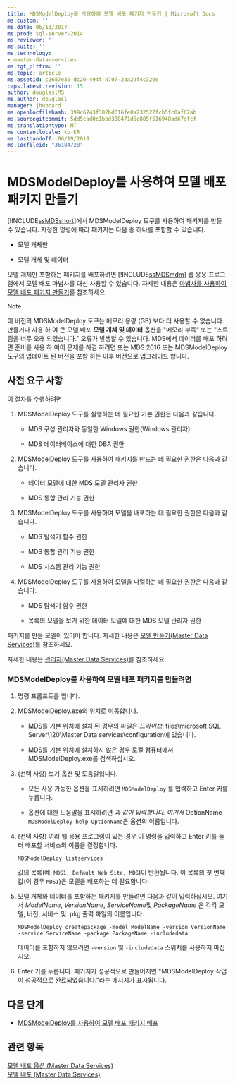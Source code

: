 ```yaml
---
title: MDSModelDeploy를 사용하여 모델 배포 패키지 만들기 | Microsoft Docs
ms.custom: ''
ms.date: 06/13/2017
ms.prod: sql-server-2014
ms.reviewer: ''
ms.suite: ''
ms.technology:
- master-data-services
ms.tgt_pltfrm: ''
ms.topic: article
ms.assetid: c2687e39-dc20-494f-a707-2aa29f4c329e
caps.latest.revision: 15
author: douglaslMS
ms.author: douglasl
manager: jhubbard
ms.openlocfilehash: 399c6743f302bd616fe0a232527fcb5fc0af62ab
ms.sourcegitcommit: 5dd5cad0c1bbd308471d6c885f516948ad67dfcf
ms.translationtype: MT
ms.contentlocale: ko-KR
ms.lasthandoff: 06/19/2018
ms.locfileid: "36184728"
---
```

# <a name="create-a-model-deployment-package-by-using-mdsmodeldeploy"></a>MDSModelDeploy를 사용하여 모델 배포 패키지 만들기
  [!INCLUDE[ssMDSshort](../includes/ssmdsshort-md.md)]에서 MDSModelDeploy 도구를 사용하여 패키지를 만들 수 있습니다. 지정한 명령에 따라 패키지는 다음 중 하나를 포함할 수 있습니다.  
  
-   모델 개체만  
  
-   모델 개체 및 데이터  
  
 모델 개체만 포함하는 패키지를 배포하려면 [!INCLUDE[ssMDSmdm](../includes/ssmdsmdm-md.md)] 웹 응용 프로그램에서 모델 배포 마법사를 대신 사용할 수 있습니다. 자세한 내용은 [마법사를 사용하여 모델 배포 패키지 만들기](../../2014/master-data-services/create-a-model-deployment-package-by-using-the-wizard.md)를 참조하세요.  
> [!NOTE]  
> 이 버전의 MDSModelDeploy 도구는 메모리 용량 (GB) 보다 더 사용할 수 없습니다. 만들거나 사용 하 여 큰 모델 배포 **모델 개체 및 데이터** 옵션을 "메모리 부족" 또는 "스트림을 너무 오래 되었습니다." 오류가 발생할 수 있습니다. MDS에서 데이터를 배포 하려면 준비를 사용 하 여이 문제를 해결 하려면 또는 MDS 2016 또는 MDSModelDeploy 도구의 업데이트 된 버전을 포함 하는 이후 버전으로 업그레이드 합니다.
## <a name="prerequisites"></a>사전 요구 사항  
 이 절차를 수행하려면  
  
1.  MDSModelDeploy 도구를 실행하는 데 필요한 기본 권한은 다음과 같습니다.  
  
    -   MDS 구성 관리자와 동일한 Windows 권한(Windows 관리자)  
  
    -   MDS 데이터베이스에 대한 DBA 권한  
  
2.  MDSModelDeploy 도구를 사용하여 패키지를 만드는 데 필요한 권한은 다음과 같습니다.  
  
    -   데이터 모델에 대한 MDS 모델 관리자 권한  
  
    -   MDS 통합 관리 기능 권한  
  
3.  MDSModelDeploy 도구를 사용하여 모델을 배포하는 데 필요한 권한은 다음과 같습니다.  
  
    -   MDS 탐색기 함수 권한  
  
    -   MDS 통합 관리 기능 권한  
  
    -   MDS 시스템 관리 기능 권한  
  
4.  MDSModelDeploy 도구를 사용하여 모델을 나열하는 데 필요한 권한은 다음과 같습니다.  
  
    -   MDS 탐색기 함수 권한  
  
    -   목록의 모델을 보기 위한 데이터 모델에 대한 MDS 모델 관리자 권한  
  
 패키지를 만들 모델이 있어야 합니다. 자세한 내용은 [모델 만들기&#40;Master Data Services&#41;](create-a-model-master-data-services.md)를 참조하세요.  
  
 자세한 내용은 [관리자&#40;Master Data Services&#41;](../../2014/master-data-services/administrators-master-data-services.md)를 참조하세요.  
  
### <a name="to-create-a-model-deployment-package-by-using-mdsmodeldeploy"></a>MDSModelDeploy를 사용하여 모델 배포 패키지를 만들려면  
  
1.  명령 프롬프트를 엽니다.  
  
2.  MDSModelDeploy.exe의 위치로 이동합니다.  
  
    -   MDS를 기본 위치에 설치 된 경우의 파일은 *드라이브*: files\microsoft SQL Server\120\Master Data services\configuration에 있습니다.  
  
    -   MDS를 기본 위치에 설치하지 않은 경우 로컬 컴퓨터에서 MDSModelDeploy.exe를 검색하십시오.  
  
3.  (선택 사항) 보기 옵션 및 도움말입니다.  
  
    -   모든 사용 가능한 옵션을 표시하려면 `MDSModelDeploy` 를 입력하고 Enter 키를 누릅니다.  
  
    -   옵션에 대한 도움말을 표시하려면 *과 같이 입력합니다. 여기서* OptionName `MDSModelDeploy help OptionName`은 옵션의 이름입니다.  
  
4.  (선택 사항) 여러 웹 응용 프로그램이 있는 경우 이 명령을 입력하고 Enter 키를 눌러 배포할 서비스의 이름을 결정합니다.  
  
    ```  
    MDSModelDeploy listservices  
    ```  
  
     값의 목록(예: `MDS1, Default Web Site, MDS`)이 반환됩니다. 이 목록의 첫 번째 값(이 경우 `MDS1`)은 모델을 배포하는 데 필요합니다.  
  
5.  모델 개체와 데이터를 포함하는 패키지를 만들려면 다음과 같이 입력하십시오. 여기서 *ModelName*, *VersionName*, *ServiceName*및 *PackageName* 은 각각 모델, 버전, 서비스 및 .pkg 출력 파일의 이름입니다.  
  
    ```  
    MDSModelDeploy createpackage -model ModelName -version VersionName -service ServiceName -package PackageName -includedata  
    ```  
  
     데이터를 포함하지 않으려면 `-version` 및 `-includedata` 스위치를 사용하지 마십시오.  
  
6.  Enter 키를 누릅니다. 패키지가 성공적으로 만들어지면 "MDSModelDeploy 작업이 성공적으로 완료되었습니다."라는 메시지가 표시됩니다.  
  
## <a name="next-steps"></a>다음 단계  
  
-   [MDSModelDeploy를 사용하여 모델 배포 패키지 배포](../../2014/master-data-services/deploy-a-model-deployment-package-by-using-mdsmodeldeploy.md)  
  
## <a name="see-also"></a>관련 항목  
 [모델 배포 옵션 &#40;Master Data Services&#41;](../../2014/master-data-services/model-deployment-options-master-data-services.md)   
 [모델 배포 &#40;Master Data Services&#41;](../../2014/master-data-services/deploying-models-master-data-services.md)  
  
  